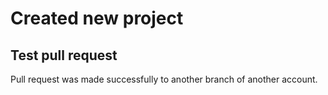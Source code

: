 # Created new project
## Test pull request
Pull request was made successfully to another branch of another account.
